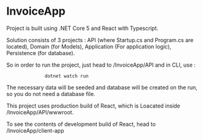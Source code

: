 # InvoiceApp

Project is built using .NET Core 5 and React with Typescript.

Solution consists of 3 projects : API (where Startup.cs and Program.cs are located), Domain (for Models), Application (For application logic), Persistence (for database).

So in order to run the project, just head to /InvoiceApp/API and in CLI, use :

                  dotnet watch run

The necessary data will be seeded and database will be created on the run, so you do not need a database file.

This project uses production build of React, which is Loacated inside /InvoiceApp/API/wwwroot.

To see the contents of development build of React, head to /InvoiceApp/client-app
